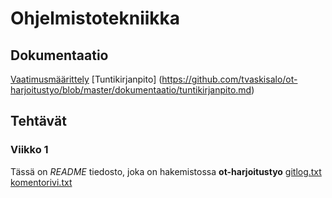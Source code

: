 # Ohjelmistotekniikka
## Dokumentaatio
[Vaatimusmäärittely](https://github.com/tvaskisalo/ot-harjoitustyo/blob/master/dokumentaatio/vaatimusmaarittely.md)
[Tuntikirjanpito] (https://github.com/tvaskisalo/ot-harjoitustyo/blob/master/dokumentaatio/tuntikirjanpito.md)
## Tehtävät

### Viikko 1
Tässä on *README* tiedosto, joka on hakemistossa **ot-harjoitustyo**
[gitlog.txt](https://github.com/tvaskisalo/ot-harjoitustyo/blob/master/laskarit/viikko1/gitlog.txt)
[komentorivi.txt](https://github.com/tvaskisalo/ot-harjoitustyo/blob/master/laskarit/viikko1/komentorivi.txt)


